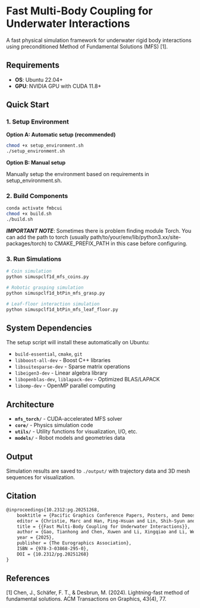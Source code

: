 # Fast Multi-Body Coupling for Underwater Interactions

A fast physical simulation framework for underwater rigid body interactions using preconditioned Method of Fundamental Solutions (MFS) [1].

## Requirements

- **OS**: Ubuntu 22.04+
- **GPU**: NVIDIA GPU with CUDA 11.8+

## Quick Start

### 1. Setup Environment

**Option A: Automatic setup (recommended)**
```bash
chmod +x setup_environment.sh
./setup_environment.sh
```

**Option B: Manual setup**

Manually setup the environment based on requirements in setup_environment.sh.

### 2. Build Components

```bash
conda activate fmbcui
chmod +x build.sh
./build.sh
```

***IMPORTANT NOTE***: Sometimes there is problem finding module Torch. You can add the path to torch (usually path/to/your/env/lib/python3.xx/site-packages/torch) to CMAKE_PREFIX_PATH in this case before configuring.

### 3. Run Simulations

```bash
# Coin simulation
python simuspclf1d_mfs_coins.py

# Robotic grasping simulation  
python simuspclf1d_btPin_mfs_grasp.py

# Leaf-floor interaction simulation
python simuspclf1d_btPin_mfs_leaf_floor.py
```

## System Dependencies

The setup script will install these automatically on Ubuntu:

- `build-essential`, `cmake`, `git`
- `libboost-all-dev` - Boost C++ libraries
- `libsuitesparse-dev` - Sparse matrix operations  
- `libeigen3-dev` - Linear algebra library
- `libopenblas-dev`, `liblapack-dev` - Optimized BLAS/LAPACK
- `libomp-dev` - OpenMP parallel computing

## Architecture

- **`mfs_torch/`** - CUDA-accelerated MFS solver
- **`core/`** - Physics simulation code
- **`utils/`** - Utility functions for visualization, I/O, etc.
- **`models/`** - Robot models and geometries data

## Output

Simulation results are saved to `./output/` with trajectory data and 3D mesh sequences for visualization.

## Citation

```latex
@inproceedings{10.2312:pg.20251268,
    booktitle = {Pacific Graphics Conference Papers, Posters, and Demos},
    editor = {Christie, Marc and Han, Ping-Hsuan and Lin, Shih-Syun and Pietroni, Nico and Schneider, Teseo and Tsai, Hsin-Ruey and Wang, Yu-Shuen and Zhang, Eugene},
    title = {{Fast Multi-Body Coupling for Underwater Interactions}},
    author = {Gao, Tianhong and Chen, Xuwen and Li, Xingqiao and Li, Wei and Chen, Baoquan and Pan, Zherong and Wu, Kui and Chu, Mengyu},
    year = {2025},
    publisher = {The Eurographics Association},
    ISBN = {978-3-03868-295-0},
    DOI = {10.2312/pg.20251268}
}
```

## References

[1] Chen, J., Schäfer, F. T., & Desbrun, M. (2024). Lightning-fast method of fundamental solutions. ACM Transactions on Graphics, 43(4), 77.

